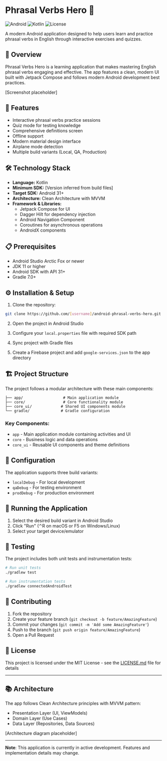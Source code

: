 # Phrasal Verbs Hero 📱

![Android](https://img.shields.io/badge/Platform-Android-green.svg)
![Kotlin](https://img.shields.io/badge/Language-Kotlin-blue.svg)
![License](https://img.shields.io/badge/License-MIT-yellow.svg)

A modern Android application designed to help users learn and practice phrasal verbs in English through interactive exercises and quizzes.

## 📱 Overview

Phrasal Verbs Hero is a learning application that makes mastering English phrasal verbs engaging and effective. The app features a clean, modern UI built with Jetpack Compose and follows modern Android development best practices.

[Screenshot placeholder]

## 🚀 Features

- Interactive phrasal verbs practice sessions
- Quiz mode for testing knowledge
- Comprehensive definitions screen
- Offline support
- Modern material design interface
- Airplane mode detection
- Multiple build variants (Local, QA, Production)

## 🛠️ Technology Stack

- **Language:** Kotlin
- **Minimum SDK:** [Version inferred from build files]
- **Target SDK:** Android 31+
- **Architecture:** Clean Architecture with MVVM
- **Framework & Libraries:**
  - Jetpack Compose for UI
  - Dagger Hilt for dependency injection
  - Android Navigation Component
  - Coroutines for asynchronous operations
  - AndroidX components

## 📋 Prerequisites

- Android Studio Arctic Fox or newer
- JDK 11 or higher
- Android SDK with API 31+
- Gradle 7.0+

## ⚙️ Installation & Setup

1. Clone the repository:
```bash
git clone https://github.com/[username]/android-phrasal-verbs-hero.git
```

2. Open the project in Android Studio

3. Configure your `local.properties` file with required SDK path

4. Sync project with Gradle files

5. Create a Firebase project and add `google-services.json` to the app directory

## 🏗️ Project Structure

The project follows a modular architecture with these main components:

```
├── app/                  # Main application module
├── core/                 # Core functionality module
├── core_ui/             # Shared UI components module
└── gradle/              # Gradle configuration
```

### Key Components:

- `app` - Main application module containing activities and UI
- `core` - Business logic and data operations
- `core_ui` - Reusable UI components and theme definitions

## 🔧 Configuration

The application supports three build variants:
- `localDebug` - For local development
- `qaDebug` - For testing environment
- `prodDebug` - For production environment

## 📱 Running the Application

1. Select the desired build variant in Android Studio
2. Click "Run" (⌃R on macOS or F5 on Windows/Linux)
3. Select your target device/emulator

## 🧪 Testing

The project includes both unit tests and instrumentation tests:

```bash
# Run unit tests
./gradlew test

# Run instrumentation tests
./gradlew connectedAndroidTest
```

## 🤝 Contributing

1. Fork the repository
2. Create your feature branch (`git checkout -b feature/AmazingFeature`)
3. Commit your changes (`git commit -m 'Add some AmazingFeature'`)
4. Push to the branch (`git push origin feature/AmazingFeature`)
5. Open a Pull Request

## 📄 License

This project is licensed under the MIT License - see the [LICENSE.md](LICENSE.md) file for details

---

## 📚 Architecture

The app follows Clean Architecture principles with MVVM pattern:
- Presentation Layer (UI, ViewModels)
- Domain Layer (Use Cases)
- Data Layer (Repositories, Data Sources)

[Architecture diagram placeholder]

---

**Note**: This application is currently in active development. Features and implementation details may change.
